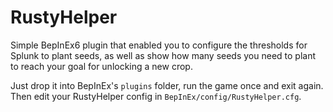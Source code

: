 # RustyHelper

Simple BepInEx6 plugin that enabled you to configure the thresholds for Splunk to plant seeds, as well as show how many seeds you need to plant to reach your goal for unlocking a new crop.

Just drop it into BepInEx's `plugins` folder, run the game once and exit again. Then edit your RustyHelper config in `BepInEx/config/RustyHelper.cfg`.
